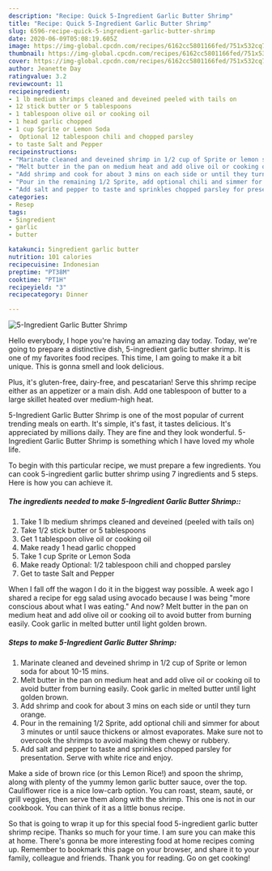 ```yaml
---
description: "Recipe: Quick 5-Ingredient Garlic Butter Shrimp"
title: "Recipe: Quick 5-Ingredient Garlic Butter Shrimp"
slug: 6596-recipe-quick-5-ingredient-garlic-butter-shrimp
date: 2020-06-09T05:08:19.605Z
image: https://img-global.cpcdn.com/recipes/6162cc5801166fed/751x532cq70/5-ingredient-garlic-butter-shrimp-recipe-main-photo.jpg
thumbnail: https://img-global.cpcdn.com/recipes/6162cc5801166fed/751x532cq70/5-ingredient-garlic-butter-shrimp-recipe-main-photo.jpg
cover: https://img-global.cpcdn.com/recipes/6162cc5801166fed/751x532cq70/5-ingredient-garlic-butter-shrimp-recipe-main-photo.jpg
author: Jeanette Day
ratingvalue: 3.2
reviewcount: 11
recipeingredient:
- 1 lb medium shrimps cleaned and deveined peeled with tails on
- 12 stick butter or 5 tablespoons
- 1 tablespoon olive oil or cooking oil
- 1 head garlic chopped
- 1 cup Sprite or Lemon Soda
-  Optional 12 tablespoon chili and chopped parsley
- to taste Salt and Pepper
recipeinstructions:
- "Marinate cleaned and deveined shrimp in 1/2 cup of Sprite or lemon soda for about 10-15 mins."
- "Melt butter in the pan on medium heat and add olive oil or cooking oil to avoid butter from burning easily. Cook garlic in melted butter until light golden brown."
- "Add shrimp and cook for about 3 mins on each side or until they turn orange."
- "Pour in the remaining 1/2 Sprite, add optional chili and simmer for about 3 minutes or until sauce thickens or almost evaporates. Make sure not to overcook the shrimps to avoid making them chewy or rubbery."
- "Add salt and pepper to taste and sprinkles chopped parsley for presentation. Serve with white rice and enjoy."
categories:
- Resep
tags:
- 5ingredient
- garlic
- butter

katakunci: 5ingredient garlic butter
nutrition: 101 calories
recipecuisine: Indonesian
preptime: "PT38M"
cooktime: "PT1H"
recipeyield: "3"
recipecategory: Dinner

---
```



![5-Ingredient Garlic Butter Shrimp](https://img-global.cpcdn.com/recipes/6162cc5801166fed/751x532cq70/5-ingredient-garlic-butter-shrimp-recipe-main-photo.jpg)

Hello everybody, I hope you're having an amazing day today. Today, we're going to prepare a distinctive dish, 5-ingredient garlic butter shrimp. It is one of my favorites food recipes. This time, I am going to make it a bit unique. This is gonna smell and look delicious.

Plus, it&#39;s gluten-free, dairy-free, and pescatarian! Serve this shrimp recipe either as an appetizer or a main dish. Add one tablespoon of butter to a large skillet heated over medium-high heat.

5-Ingredient Garlic Butter Shrimp is one of the most popular of current trending meals on earth. It's simple, it's fast, it tastes delicious. It's appreciated by millions daily. They are fine and they look wonderful. 5-Ingredient Garlic Butter Shrimp is something which I have loved my whole life.


To begin with this particular recipe, we must prepare a few ingredients. You can cook 5-ingredient garlic butter shrimp using 7 ingredients and 5 steps. Here is how you can achieve it.

##### The ingredients needed to make 5-Ingredient Garlic Butter Shrimp::

1. Take 1 lb medium shrimps cleaned and deveined (peeled with tails on)
1. Take 1/2 stick butter or 5 tablespoons
1. Get 1 tablespoon olive oil or cooking oil
1. Make ready 1 head garlic chopped
1. Take 1 cup Sprite or Lemon Soda
1. Make ready  Optional: 1/2 tablespoon chili and chopped parsley
1. Get to taste Salt and Pepper


When I fall off the wagon I do it in the biggest way possible. A week ago I shared a recipe for egg salad using avocado because I was being &#34;more conscious about what I was eating.&#34; And now? Melt butter in the pan on medium heat and add olive oil or cooking oil to avoid butter from burning easily. Cook garlic in melted butter until light golden brown. 

##### Steps to make 5-Ingredient Garlic Butter Shrimp:

1. Marinate cleaned and deveined shrimp in 1/2 cup of Sprite or lemon soda for about 10-15 mins.
1. Melt butter in the pan on medium heat and add olive oil or cooking oil to avoid butter from burning easily. Cook garlic in melted butter until light golden brown.
1. Add shrimp and cook for about 3 mins on each side or until they turn orange.
1. Pour in the remaining 1/2 Sprite, add optional chili and simmer for about 3 minutes or until sauce thickens or almost evaporates. Make sure not to overcook the shrimps to avoid making them chewy or rubbery.
1. Add salt and pepper to taste and sprinkles chopped parsley for presentation. Serve with white rice and enjoy.


Make a side of brown rice (or this Lemon Rice!) and spoon the shrimp, along with plenty of the yummy lemon garlic butter sauce, over the top. Cauliflower rice is a nice low-carb option. You can roast, steam, sauté, or grill veggies, then serve them along with the shrimp. This one is not in our cookbook. You can think of it as a little bonus recipe. 

So that is going to wrap it up for this special food 5-ingredient garlic butter shrimp recipe. Thanks so much for your time. I am sure you can make this at home. There's gonna be more interesting food at home recipes coming up. Remember to bookmark this page on your browser, and share it to your family, colleague and friends. Thank you for reading. Go on get cooking!
